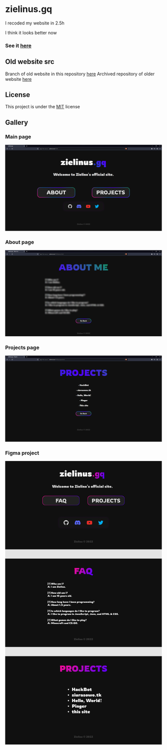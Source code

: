 # zielinus.gq

I recoded my website in 2.5h

I think it looks better now

### See it [here](https://www.zielinus.gq/)

## Old website src

Branch of old website in this repository [here](https://github.com/Zielin0/zielinus.gq/tree/old)
Archived repository of older website [here](https://github.com/Zielin0/zielino-web)

## License

This project is under the [MIT](./LICENSE) license

## Gallery

### Main page

<img src="assets/img/main.png" alt="main" title="Main page" width="720" />

### About page

<img src="assets/img/about.png" alt="about" title="About page" width="720" />

### Projects page

<img src="assets/img/projects.png" alt="projects" title="Projects page" width="720" />

### Figma project

<img src="assets/img/figma.png" alt="figma" title="Figma project" width="720" />
